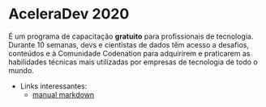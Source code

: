 # AceleraDev 2020
É um programa de capacitação **gratuito** para profissionais de tecnologia. Durante 10 semanas, devs e cientistas de dados têm acesso a desafios, conteúdos e à Comunidade Codenation para adquirirem e praticarem as habilidades técnicas mais utilizadas por empresas de tecnologia de todo o mundo.

* Links interessantes:
    * [manual markdown](https://github.com/adam-p/markdown-here/wiki/Markdown-Cheatsheet)
